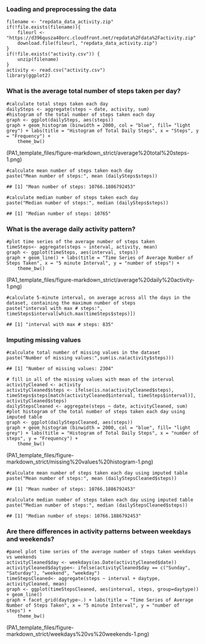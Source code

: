 ### Loading and preprocessing the data

    filename <- "repdata_data_activity.zip"
    if(!file.exists(filename)){
        fileurl <- "https://d396qusza40orc.cloudfront.net/repdata%2Fdata%2Factivity.zip"
        download.file(fileurl, "repdata_data_activity.zip")
    }
    if(!file.exists("activity.csv")) {
        unzip(filename)
    }
    activity <- read.csv("activity.csv")
    library(ggplot2)

### What is the average total number of steps taken per day?

    #calculate total steps taken each day
    dailySteps <- aggregate(steps ~ date, activity, sum)
    #histogram of the total number of steps taken each day
    graph <- ggplot(dailySteps, aes(steps))
    graph + geom_histogram (binwidth = 2000, col = "blue", fill= "light grey") + labs(title = "Histogram of Total Daily Steps", x = "Steps", y = "Frequency") + 
        theme_bw()

(PA1_template_files/figure-markdown_strict/average%20total%20steps-1.png)

    #calculate mean number of steps taken each day
    paste("Mean number of steps:", mean (dailySteps$steps))

    ## [1] "Mean number of steps: 10766.1886792453"

    #calculate median number of steps taken each day
    paste("Median number of steps:", median (dailySteps$steps))

    ## [1] "Median number of steps: 10765"

### What is the average daily activity pattern?

    #plot time series of the average number of steps taken
    timeSteps<- aggregate(steps ~ interval, activity, mean)
    graph <- ggplot(timeSteps, aes(interval, steps))
    graph + geom_line() + labs(title = "Time Series of Average Number of Steps Taken", x = "5 minute Interval", y = "number of steps") + 
        theme_bw()

(PA1_template_files/figure-markdown_strict/average%20daily%20activity-1.png)

    #calculate 5-minute interval, on average across all the days in the dataset, containing the maximum number of steps
    paste("interval with max # steps:", timeSteps$interval[which.max(timeSteps$steps)])

    ## [1] "interval with max # steps: 835"

### Imputing missing values

    #calculate total number of missing values in the dataset
    paste("Number of missing values:",sum(is.na(activity$steps)))

    ## [1] "Number of missing values: 2304"

    # fill in all of the missing values with mean of the interval
    activityCleaned <- activity
    activityCleaned$steps <- ifelse(is.na(activityCleaned$steps), timeSteps$steps[match(activityCleaned$interval, timeSteps$interval)], activityCleaned$steps)
    dailyStepsCleaned <- aggregate(steps ~ date, activityCleaned, sum) 
    #plot histogram of the total number of steps taken each day using imputed table
    graph <- ggplot(dailyStepsCleaned, aes(steps))
    graph + geom_histogram (binwidth = 2000, col = "blue", fill= "light grey") + labs(title = "Histogram of Total Daily Steps", x = "number of steps", y = "Frequency") + 
        theme_bw()

(PA1_template_files/figure-markdown_strict/missing%20values%20histogram-1.png)

    #calculate mean number of steps taken each day using imputed table
    paste("Mean number of steps:", mean (dailyStepsCleaned$steps))

    ## [1] "Mean number of steps: 10766.1886792453"

    #calculate median number of steps taken each day using imputed table
    paste("Median number of steps:", median (dailyStepsCleaned$steps))

    ## [1] "Median number of steps: 10766.1886792453"

### Are there differences in activity patterns between weekdays and weekends?

    #panel plot time series of the average number of steps taken weekdays vs weekends
    activityCleaned$day <- weekdays(as.Date(activityCleaned$date))
    activityCleaned$daytype<- ifelse(activityCleaned$day == c("Sunday", "Saturday"), "weekend", "weekday")
    timeStepsCleaned<- aggregate(steps ~ interval + daytype, activityCleaned, mean)
    graph <- ggplot(timeStepsCleaned, aes(interval, steps, group=daytype)) + geom_line()
    graph + facet_grid(daytype~.) + labs(title = "Time Series of Average Number of Steps Taken", x = "5 minute Interval", y = "number of steps") + 
        theme_bw()

(PA1_template_files/figure-markdown_strict/weekdays%20vs%20weekends-1.png)
